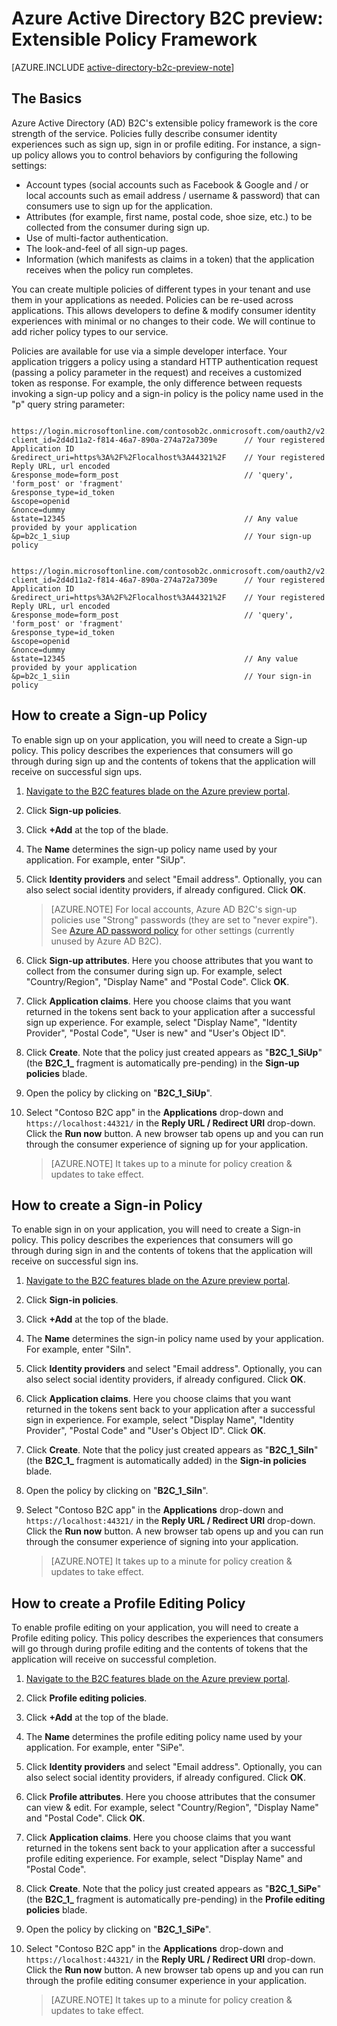 <properties
    pageTitle="Azure Active Directory B2C preview: Extensible policy framework | Microsoft Azure"
    description="A topic on the extensible policy framework of Azure Active Directory B2C and on how to create various policy types"
    services="active-directory-b2c"
    documentationCenter=""
    authors="swkrish"
    manager="msmbaldwin"
    editor="curtand"/>

<tags
    ms.service="active-directory-b2c"
    ms.workload="identity"
    ms.tgt_pltfrm="na"
    ms.devlang="na"
    ms.topic="article"
    ms.date="09/28/2015"
    ms.author="swkrish"/>

# Azure Active Directory B2C preview: Extensible Policy Framework

[AZURE.INCLUDE [active-directory-b2c-preview-note](../../includes/active-directory-b2c-preview-note.md)]

## The Basics

Azure Active Directory (AD) B2C's extensible policy framework is the core strength of the service. Policies fully describe consumer identity experiences such as sign up, sign in or profile editing. For instance, a sign-up policy allows you to control behaviors by configuring the following settings:

- Account types (social accounts such as Facebook & Google and / or local accounts such as email address / username & password) that can consumers use to sign up for the application.
- Attributes (for example, first name, postal code, shoe size, etc.) to be collected from the consumer during sign up. 
- Use of multi-factor authentication.
- The look-and-feel of all sign-up pages.
- Information (which manifests as claims in a token) that the application receives when the policy run completes.

You can create multiple policies of different types in your tenant and use them in your applications as needed. Policies can be re-used across applications. This allows developers to define & modify consumer identity experiences with minimal or no changes to their code. We will continue to add richer policy types to our service.

Policies are available for use via a simple developer interface. Your application triggers a policy using a standard HTTP authentication request (passing a policy parameter in the request) and receives a customized token as response. For example, the only difference between requests invoking a sign-up policy and a sign-in policy is the policy name used in the "p" query string parameter:

```

https://login.microsoftonline.com/contosob2c.onmicrosoft.com/oauth2/v2.0/authorize?
client_id=2d4d11a2-f814-46a7-890a-274a72a7309e      // Your registered Application ID
&redirect_uri=https%3A%2F%2Flocalhost%3A44321%2F    // Your registered Reply URL, url encoded
&response_mode=form_post                            // 'query', 'form_post' or 'fragment'
&response_type=id_token
&scope=openid
&nonce=dummy
&state=12345                                        // Any value provided by your application
&p=b2c_1_siup                                       // Your sign-up policy

```

```

https://login.microsoftonline.com/contosob2c.onmicrosoft.com/oauth2/v2.0/authorize?
client_id=2d4d11a2-f814-46a7-890a-274a72a7309e      // Your registered Application ID
&redirect_uri=https%3A%2F%2Flocalhost%3A44321%2F    // Your registered Reply URL, url encoded
&response_mode=form_post                            // 'query', 'form_post' or 'fragment'
&response_type=id_token
&scope=openid
&nonce=dummy
&state=12345                                        // Any value provided by your application
&p=b2c_1_siin                                       // Your sign-in policy

```

## How to create a Sign-up Policy

To enable sign up on your application, you will need to create a Sign-up policy. This policy describes the experiences that consumers will go through during sign up and the contents of tokens that the application will receive on successful sign ups.

1. [Navigate to the B2C features blade on the Azure preview portal](active-directory-b2c-app-registration.md#navigate-to-the-b2c-features-blade).
2. Click **Sign-up policies**.
3. Click **+Add** at the top of the blade.
4. The **Name** determines the sign-up policy name used by your application. For example, enter "SiUp".
5. Click **Identity providers** and select "Email address". Optionally, you can also select social identity providers, if already configured. Click **OK**.

    > [AZURE.NOTE]
    For local accounts, Azure AD B2C's sign-up policies use "Strong" passwords (they are set to "never expire"). See [Azure AD password policy](https://msdn.microsoft.com/library/azure/jj943764.aspx) for other settings (currently unused by Azure AD B2C).

6. Click **Sign-up attributes**. Here you choose attributes that you want to collect from the consumer during sign up. For example, select "Country/Region", "Display Name" and "Postal Code". Click **OK**.
7. Click **Application claims**. Here you choose claims that you want returned in the tokens sent back to your application after a successful sign up experience. For example, select "Display Name", "Identity Provider", "Postal Code", "User is new" and "User's Object ID".
8. Click **Create**. Note that the policy just created appears as "**B2C_1_SiUp**" (the **B2C\_1\_** fragment is automatically pre-pending) in the **Sign-up policies** blade.
9. Open the policy by clicking on "**B2C_1_SiUp**".
10. Select "Contoso B2C app" in the **Applications** drop-down and `https://localhost:44321/` in the **Reply URL / Redirect URI** drop-down. Click the **Run now** button. A new browser tab opens up and you can run through the consumer experience of signing up for your application.

    > [AZURE.NOTE]
    It takes up to a minute for policy creation & updates to take effect.

## How to create a Sign-in Policy

To enable sign in on your application, you will need to create a Sign-in policy. This policy describes the experiences that consumers will go through during sign in and the contents of tokens that the application will receive on successful sign ins.

1. [Navigate to the B2C features blade on the Azure preview portal](active-directory-b2c-app-registration.md#navigate-to-the-b2c-features-blade).
2. Click **Sign-in policies**.
3. Click **+Add** at the top of the blade.
4. The **Name** determines the sign-in policy name used by your application. For example, enter "SiIn".
5. Click **Identity providers** and select "Email address". Optionally, you can also select social identity providers, if already configured. Click **OK**.
6. Click **Application claims**. Here you choose claims that you want returned in the tokens sent back to your application after a successful sign in experience. For example, select "Display Name", "Identity Provider", "Postal Code"  and "User's Object ID". Click **OK**.
7. Click **Create**. Note that the policy just created appears as "**B2C_1_SiIn**" (the **B2C\_1\_** fragment is automatically added) in the **Sign-in policies** blade.
8. Open the policy by clicking on "**B2C_1_SiIn**".
9. Select "Contoso B2C app" in the **Applications** drop-down and `https://localhost:44321/` in the **Reply URL / Redirect URI** drop-down. Click the **Run now** button. A new browser tab opens up and you can run through the consumer experience of signing into your application.

    > [AZURE.NOTE]
    It takes up to a minute for policy creation & updates to take effect.

## How to create a Profile Editing Policy

To enable profile editing on your application, you will need to create a Profile editing policy. This policy describes the experiences that consumers will go through during profile editing and the contents of tokens that the application will receive on successful completion.

1. [Navigate to the B2C features blade on the Azure preview portal](active-directory-b2c-app-registration.md#navigate-to-the-b2c-features-blade).
2. Click **Profile editing policies**.
3. Click **+Add** at the top of the blade.
4. The **Name** determines the profile editing policy name used by your application. For example, enter "SiPe".
5. Click **Identity providers** and select "Email address". Optionally, you can also select social identity providers, if already configured. Click **OK**.
6. Click **Profile attributes**. Here you choose attributes that the consumer can view & edit. For example, select "Country/Region", "Display Name" and "Postal Code". Click **OK**.
7. Click **Application claims**. Here you choose claims that you want returned in the tokens sent back to your application after a successful profile editing experience. For example, select "Display Name" and "Postal Code".
8. Click **Create**. Note that the policy just created appears as "**B2C_1_SiPe**" (the **B2C\_1\_** fragment is automatically pre-pending) in the **Profile editing policies** blade.
9. Open the policy by clicking on "**B2C_1_SiPe**".
10. Select "Contoso B2C app" in the **Applications** drop-down and `https://localhost:44321/` in the **Reply URL / Redirect URI** drop-down. Click the **Run now** button. A new browser tab opens up and you can run through the profile editing consumer experience in your application.

    > [AZURE.NOTE]
    It takes up to a minute for policy creation & updates to take effect.

